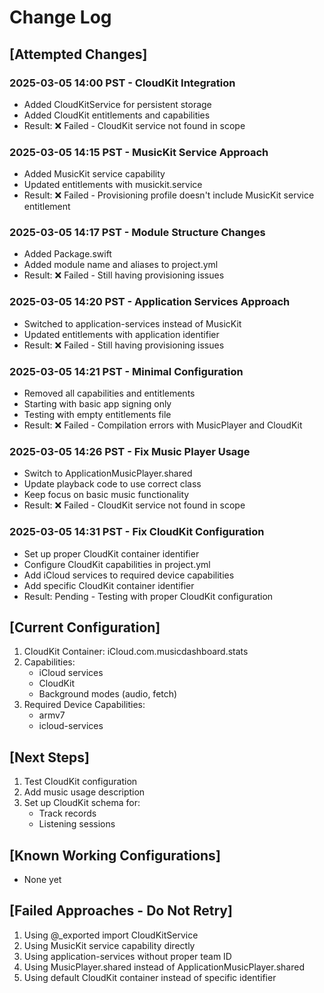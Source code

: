 # Change Log

## [Attempted Changes]

### 2025-03-05 14:00 PST - CloudKit Integration
- Added CloudKitService for persistent storage
- Added CloudKit entitlements and capabilities
- Result: ❌ Failed - CloudKit service not found in scope

### 2025-03-05 14:15 PST - MusicKit Service Approach
- Added MusicKit service capability
- Updated entitlements with musickit.service
- Result: ❌ Failed - Provisioning profile doesn't include MusicKit service entitlement

### 2025-03-05 14:17 PST - Module Structure Changes
- Added Package.swift
- Added module name and aliases to project.yml
- Result: ❌ Failed - Still having provisioning issues

### 2025-03-05 14:20 PST - Application Services Approach
- Switched to application-services instead of MusicKit
- Updated entitlements with application identifier
- Result: ❌ Failed - Still having provisioning issues

### 2025-03-05 14:21 PST - Minimal Configuration
- Removed all capabilities and entitlements
- Starting with basic app signing only
- Testing with empty entitlements file
- Result: ❌ Failed - Compilation errors with MusicPlayer and CloudKit

### 2025-03-05 14:26 PST - Fix Music Player Usage
- Switch to ApplicationMusicPlayer.shared
- Update playback code to use correct class
- Keep focus on basic music functionality
- Result: ❌ Failed - CloudKit service not found in scope

### 2025-03-05 14:31 PST - Fix CloudKit Configuration
- Set up proper CloudKit container identifier
- Configure CloudKit capabilities in project.yml
- Add iCloud services to required device capabilities
- Add specific CloudKit container identifier
- Result: Pending - Testing with proper CloudKit configuration

## [Current Configuration]
1. CloudKit Container: iCloud.com.musicdashboard.stats
2. Capabilities:
   - iCloud services
   - CloudKit
   - Background modes (audio, fetch)
3. Required Device Capabilities:
   - armv7
   - icloud-services

## [Next Steps]
1. Test CloudKit configuration
2. Add music usage description
3. Set up CloudKit schema for:
   - Track records
   - Listening sessions

## [Known Working Configurations]
- None yet

## [Failed Approaches - Do Not Retry]
1. Using @_exported import CloudKitService
2. Using MusicKit service capability directly
3. Using application-services without proper team ID
4. Using MusicPlayer.shared instead of ApplicationMusicPlayer.shared
5. Using default CloudKit container instead of specific identifier
